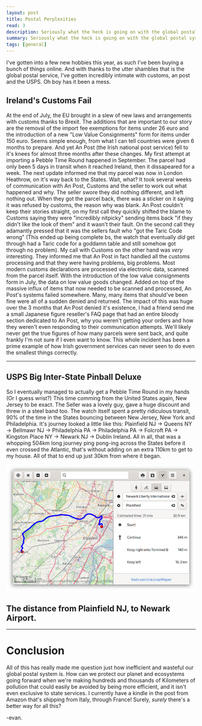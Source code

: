 ```yaml
---
layout: post
title: Postal Perplexities
read: 3
description: Seriously what the heck is going on with the global postal system?
summary: Seriously what the heck is going on with the global postal system?
tags: [general]
---
```


 I've gotten into a few new hobbies this year, as such I've been buying a bunch of things online. And with thanks to the utter shambles that is the global postal service, I've gotten incredibly intimate with customs, an post and the USPS. Oh boy has it been a mess.

 ## Ireland's Customs Fail
 At the end of July, the EU brought in a slew of new laws and arrangements with customs thanks to Brexit. The additions that are important to our story are the removal of the import fee exemptions for items under 26 euro and the introduction of a new "Low Value Consignments" form for items under 150 euro. Seems simple enough, from what I can tell countries were given 6 months to prepare. And yet An Post (the Irish national post service) fell to it's knees for almost three months after these changes.
  My first attempt at importing a Pebble Time Round happened in September. The parcel had only been 5 days in transit when it reached Ireland, then it dissapeared for a week. The next update informed me that my parcel was now in London Heathrow, on it's way back to the States. Wait, what?
 It took several weeks of communication with An Post, Customs and the seller to work out what happened and why. The seller swore they did nothing different, and left nothing out. When they got the parcel back, there was a sticker on it saying it was refused by customs, the reason why was blank. An Post couldn't keep their stories straight, on my first call they quickly shifted the blame to Customs saying they were "incredibly nitpicky" sending items back "if they didn't like the look of them" and it wasn't their fault. On the second call they adamantly pressed that it was the sellers fault who "got the Taric Code wrong" (This ended up being complete bs, the watch that eventually _did_ get through had a Taric code for a goddamn table and still somehow got through no problem). My call with Customs on the other hand was _very_ interesting. They informed me that An Post in fact handled all the customs processing and that they were having problems, big problems.
 Most modern customs declarations are processed via electronic data, scanned from the parcel itself. With the introduction of the low value consignments form in July, the data on low value goods changed. Added on top of the massive influx of items that now needed to be scanned and processed, An Post's systems failed somewhere. Many, many items that should've been fine were all of a sudden denied and returned. The impact of this was huge over the 3 months that An Post denied it's existence, I had a friend send me a small Japanese figure reseller's FAQ page that had an entire bloody section dedicated to An Post, why you weren't getting your orders and how they weren't even responding to their communication attempts. We'll likely never get the true figures of how many parcels were sent back, and quite frankly I'm not sure if I even want to know. This whole incident has been a prime example of how Irish government services can never seen to do even the smallest things correctly. 

---

## USPS Big Inter-State Pinball Deluxe
 So I eventually managed to actually get a Pebble Time Round in my hands (Or I guess wrist?) This time comming from the United States again, New Jersey to be exact. The Seller was a lovely guy, gave a huge discount and threw in a steel band too. The watch itself spent a pretty ridiculous transit, 90% of the time in the States bouncing between New Jersey, New York and Philadelphia. It's journey looked a little like this: Plainfield NJ -> Queens NY -> Bellmawr NJ -> Philadelphia PA -> Philadelphia PA -> Folcroft PA -> Kingston Place NY -> Newark NJ -> Dublin Ireland. All in all, that was a whopping 504km long journey ping pong-ing across the States before it even crossed the Atlantic, that's without adding on an extra 110km to get to my house. All of that to end up just 30km from where it began.

![Picture](/assets/posts/post.png)
## The distance from Plainfield NJ, to Newark Airport.

---

# Conclusion
All of this has really made me question just how inefficient and wasteful our global postal system is. How can we protect our planet and ecosystems going forward when we're making hundreds and thousands of Kilometers of pollution that could easily be avoided by being more efficient, and it isn't even exclusive to state services. I currently have a kindle in the post from Amazon that's shipping from Italy, through France! Surely, _surely_ there's a better way for all this?

-evan.